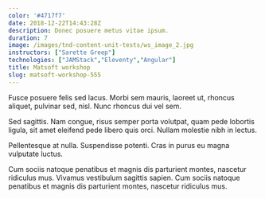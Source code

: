 ```yaml
---
color: '#4717f7'
date: 2018-12-22T14:43:28Z
description: Donec posuere metus vitae ipsum.
duration: 7
image: /images/tnd-content-unit-tests/ws_image_2.jpg
instructors: ["Sarette Greep"]
technologies: ["JAMStack","Eleventy","Angular"]
title: Matsoft workshop
slug: matsoft-workshop-555
---
```

Fusce posuere felis sed lacus. Morbi sem mauris, laoreet ut, rhoncus aliquet, pulvinar sed, nisl. Nunc rhoncus dui vel sem.

Sed sagittis. Nam congue, risus semper porta volutpat, quam pede lobortis ligula, sit amet eleifend pede libero quis orci. Nullam molestie nibh in lectus.

Pellentesque at nulla. Suspendisse potenti. Cras in purus eu magna vulputate luctus.

Cum sociis natoque penatibus et magnis dis parturient montes, nascetur ridiculus mus. Vivamus vestibulum sagittis sapien. Cum sociis natoque penatibus et magnis dis parturient montes, nascetur ridiculus mus.
